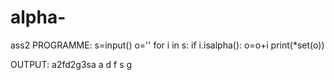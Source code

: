 # alpha-
ass2
PROGRAMME:
s=input()
o=''
for i in s:
    if i.isalpha():
        o=o+i
print(*set(o))
                   
OUTPUT:
a2fd2g3sa
a d f s g
